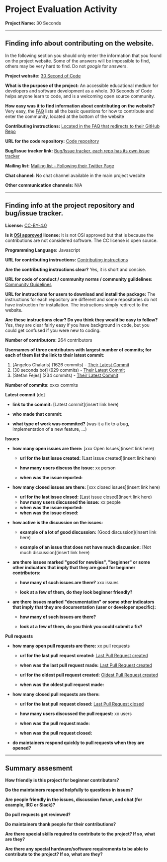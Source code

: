 # Project Evaluation Activity



__Project Name:__  30 Seconds


---

## Finding info about contributing on the website.

In the following section you should only enter the information that you
found on the project website. Some of the answers will be impossible to find, others
may be very hard to find. Do not _google_ for answers.

__Project website:__ [30 Second of Code](https://www.30secondsofcode.org/)


__What is the purpose of the project:__ An accessible educational medium for developers and software development as a whole. 30 Seconds of Code helps anyone learn to code, and is a welcoming open source community.


__How easy was it to find information about contributing on the website?__ Very easy, the [FAQ](https://www.30secondsofcode.org/faq) lists all the basic questions for how to contribute and enter the community, located at the bottom of the website


__Contributing instructions:__ [Located in the FAQ that redirects to their GitHub Repo](https://github.com/30-seconds/brand-and-design/blob/master/writing-guidelines.md)

__URL for the code repository:__ [Code repository](https://github.com/30-seconds)

__Bug/Issue tracker link:__ [Bug/Issue tracker, each repo has its own issue tracker](https://github.com/30-seconds/30-seconds-web/issues)

__Mailing list:__ [Mailing list - Following their Twitter Page](https://twitter.com/30secondsofcode)

__Chat channel:__ No chat channel available in the main project wesbite

__Other communication channels:__ N/A


---

## Finding info at the project repository and bug/issue tracker.

__License:__ [CC-BY-4.0](https://github.com/30-seconds/30-seconds-web/blob/master/LICENSE)

__Is it [OSI approved](https://opensource.org/licenses/alphabetical) license:__ It is not OSI approved but that is because the contributions are not considered software. The CC license is open source.

__Programming Language:__ Javascript

__URL for contributing instructions:__ [Contributing instructions](https://github.com/30-seconds/30-seconds-web/blob/master/CONTRIBUTING.md)

__Are the contributing instructions clear?__ Yes, it is short and concise.


__URL for code of conduct / community norms / community guildelines:__ [Community Guidelines](https://github.com/30-seconds/30-seconds-web/blob/master/CODE_OF_CONDUCT.md)

__URL for instructions for users to download and install the package:__ The instructions for each repository are different and some repositories do not have instruction for installation. The instructions simply redirect to the website. 


__Are these instructions clear? Do you think they would be easy to follow?__ Yes, they are clear fairly easy if you have background in code, but you could get confused if you were new to coding.


__Number of contributors:__ 264 contributors


__Usernames of three contributors with largest number of commits; for
each of them list the link to their latest commit__:

1. [Angelos Chalaris] (1626 commits) - [Their Latest Commit](https://github.com/30-seconds/30-seconds-of-code/commit/40d7ea8c9fd11191b7a48f50071458190f3d099d)
2. [30 seconds bot] (929 commits) - [Their Latest Commit](https://github.com/30-seconds/30-seconds-of-code/commit/ceb69ea8353f87a288ca61c8e718b01a2073498a)
3. [Stefan Fejes] (234 commits) - [Their Latest Commit](https://github.com/30-seconds/30-seconds-of-code/commit/cb251407947337ea5601e241233d6dedd6535e47)


__Number of commits:__ xxxx commits

__Latest commit__ [de] 

- __link to the commit:__ [Latest commit](insert link here)

- __who made that commit:__ 

- __what type of work was commited?__ (was it a fix to a bug, implementation of a new feature, ...)


__Issues__

- __how many open issues are there:__ [xxx Open Issues](insert link here)

    - __url for the last issue created:__ [Last issue created](insert link here)

    - __how many users discuss the issue:__ xx person
    
    - __when was the issue reported:__ 
    
- __how many closed issues are there:__ [xxx closed issues](insert link here)
    - __url for the last issue closed:__ [Last issue closed](insert link here)
    - __how many users discussed the issue:__ xx people
    - __when was the issue reported:__ 
    - __when was the issue closed:__ 

- __how active is the discussion on the issues:__ 

    - __example of a lot of good discussion:__ [Good discussion](insert link here)
    
    - __example of an issue that does not have much discussion:__ [Not much discussion](insert link here)



- __are there issues marked "good for newbies", "beginner" or some other indicators that imply that they are good for beginner contributors:__ 

    - __how many of such issues are there?__ xxx issues
    
    - __look at a few of them, do they look beginner friendly?__ 



- __are there issues marked "documentation" or some other indicators that imply that they are documentation (user or developer specific):__ 

    - __how many of such issues are there?__ 
    
    - __look at a few of them, do you think you could submit a fix?__ 



__Pull requests__

- __how many open pull requests are there:__ xx pull requests

    - __url for the last pull request created:__ [Last Pull Request created]()
    
    - __when was the last pull request made:__ [Last Pull Request created]()

    - __url for the oldest pull request created:__ [Oldest Pull Request created]()
    
    - __when was the oldest pull request made:__ 

- __how many closed pull requests are there:__ 

    - __url for the last pull request closed:__ [Last Pull Request closed]()
    
    - __how many users discussed the pull request:__ xx users
    
    - __when was the pull request made:__  
    
    - __when was the pull request closed:__ 
    
- __do maintainers respond quickly to pull requests when they are opened?__ 





---


## Summary assesment
__How friendly is this project for beginner contributors?__




__Do the maintainers respond helpfully to questions in issues?__



__Are people friendly in the issues, discussion forum, and chat (for example, IRC or Slack)?__




__Do pull requests get reviewed?__



__Do maintainers thank people for their contributions?__



__Are there special skills required to contribute to the project? If so, what are they?__



__Are there any special hardware/software requirements to be able to contribute to the project? If so, what are they?__
